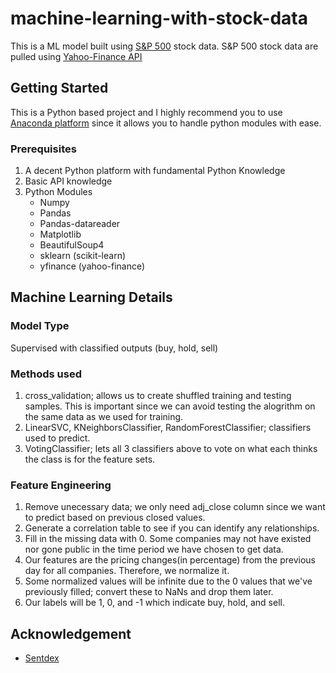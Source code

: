 # machine-learning-with-stock-data
This is a ML model built using [S&P 500](https://en.wikipedia.org/wiki/List_of_S%26P_500_companies) stock data. S&P 500 stock data are pulled using [Yahoo-Finance API](https://rapidapi.com/apidojo/api/yahoo-finance1?utm_source=google&utm_medium=cpc&utm_campaign=1674315309_77004833236&utm_term=yahoo%20finance%20api_e&utm_content=1t1&gclid=EAIaIQobChMIwrmtmMro5QIVASUrCh3MFAIvEAAYASAAEgIejfD_BwE)

## Getting Started
This is a Python based project and I highly recommend you to use [Anaconda platform](https://www.anaconda.com/) since it allows you to handle python modules with ease. 

### Prerequisites
1. A decent Python platform with fundamental Python Knowledge
2. Basic API knowledge
3. Python Modules
   - Numpy
   - Pandas
   - Pandas-datareader
   - Matplotlib
   - BeautifulSoup4
   - sklearn (scikit-learn)
   - yfinance (yahoo-finance)
   
## Machine Learning Details
### Model Type
Supervised with classified outputs (buy, hold, sell)

### Methods used
1. cross_validation; allows us to create shuffled training and testing samples. This is important since we can avoid testing the alogrithm on the same data as we used for training.
2. LinearSVC, KNeighborsClassifier, RandomForestClassifier; classifiers used to predict.
3. VotingClassifier; lets all 3 classifiers above to vote on what each thinks the class is for the feature sets.

### Feature Engineering
1. Remove unecessary data; we only need adj_close column since we want to predict based on previous closed values.
2. Generate a correlation table to see if you can identify any relationships.
3. Fill in the missing data with 0. Some companies may not have existed nor gone public in the time period we have chosen to get data.
4. Our features are the pricing changes(in percentage) from the previous day for all companies. Therefore, we normalize it.
5. Some normalized values will be infinite due to the 0 values that we've previously filled; convert these to NaNs and drop them later. 
6. Our labels will be 1, 0, and -1 which indicate buy, hold, and sell.


## Acknowledgement
- [Sentdex](https://github.com/Sentdex)
